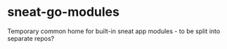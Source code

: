 # sneat-go-modules
Temporary common home for built-in sneat app modules - to be split into separate repos?
